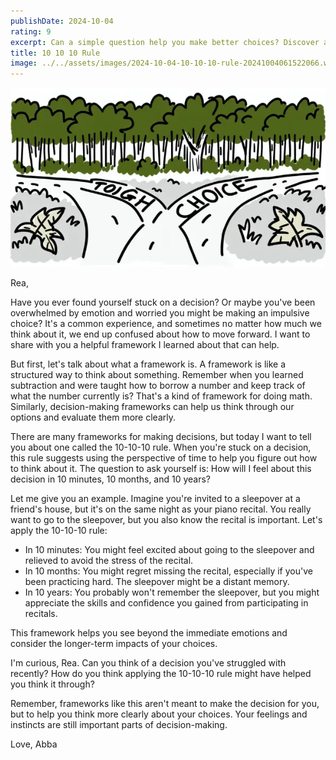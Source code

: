 ```yaml
---
publishDate: 2024-10-04
rating: 9
excerpt: Can a simple question help you make better choices? Discover a trick that lets you see into the future of your decisions!
title: 10 10 10 Rule
image: ../../assets/images/2024-10-04-10-10-10-rule-20241004061522066.webp
---
```

![center|500](../../assets/images/2024-10-04-10-10-10-rule-20241004061522066.webp)

Rea,

Have you ever found yourself stuck on a decision? Or maybe you've been overwhelmed by emotion and worried you might be making an impulsive choice? It's a common experience, and sometimes no matter how much we think about it, we end up confused about how to move forward. I want to share with you a helpful framework I learned about that can help.

But first, let's talk about what a framework is. A framework is like a structured way to think about something. Remember when you learned subtraction and were taught how to borrow a number and keep track of what the number currently is? That's a kind of framework for doing math. Similarly, decision-making frameworks can help us think through our options and evaluate them more clearly.

There are many frameworks for making decisions, but today I want to tell you about one called the 10-10-10 rule. When you're stuck on a decision, this rule suggests using the perspective of time to help you figure out how to think about it. The question to ask yourself is: How will I feel about this decision in 10 minutes, 10 months, and 10 years?

Let me give you an example. Imagine you're invited to a sleepover at a friend's house, but it's on the same night as your piano recital. You really want to go to the sleepover, but you also know the recital is important. Let's apply the 10-10-10 rule:

- In 10 minutes: You might feel excited about going to the sleepover and relieved to avoid the stress of the recital.
- In 10 months: You might regret missing the recital, especially if you've been practicing hard. The sleepover might be a distant memory.
- In 10 years: You probably won't remember the sleepover, but you might appreciate the skills and confidence you gained from participating in recitals.

This framework helps you see beyond the immediate emotions and consider the longer-term impacts of your choices.

I'm curious, Rea. Can you think of a decision you've struggled with recently? How do you think applying the 10-10-10 rule might have helped you think it through? 

Remember, frameworks like this aren't meant to make the decision for you, but to help you think more clearly about your choices. Your feelings and instincts are still important parts of decision-making.

Love,
Abba